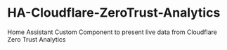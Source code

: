 # HA-Cloudflare-ZeroTrust-Analytics
Home Assistant Custom Component to present live data from Cloudflare Zero Trust Analytics
